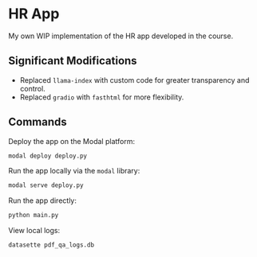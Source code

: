 # HR App

My own WIP implementation of the HR app developed in the course.

## Significant Modifications

- Replaced `llama-index` with custom code for greater transparency and control.
- Replaced `gradio` with `fasthtml` for more flexibility.

## Commands

Deploy the app on the Modal platform:

```bash
modal deploy deploy.py
```

Run the app locally via the `modal` library:

```bash
modal serve deploy.py
```

Run the app directly:

```bash
python main.py
```

View local logs:

```bash
datasette pdf_qa_logs.db
```
